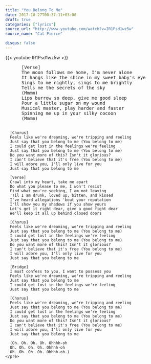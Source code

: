```yaml
---
title: "You Belong To Me"
date: 2017-10-27T00:37:11+03:00
draft: true
categories: ["lyrics"]
source_url: "http://www.youtube.com/watch?v=IR1Psd1wz5w"
source_name: "Cat Pierce"

disqus: false
---
```


<div class="row">
  <div class="col-6">
    {{< youtube IR1Psd1wz5w >}}
  </div>
</div>

<!--more-->

<div class="row">
  <div class="col-6">
    <pre>
      [Verse]
      The moon follows me home, I'm never alone
      It hangs like the shine in my sweet baby's eye
      Sings to me nightly, sings to me brightly
      Tells me the secrets of the sky
      (Mmmm)
      Lips burrow so deep, give me good sleep
      Pour a little sugar on my wound
      Musical master, play harder and faster
      Spinning me up in your silky cocoon
      (Mmmm)

      [Chorus]
      Feels like we're dreaming, we're tripping and reeling
      Just say that you belong to me (You belong to me)
      I could get lost in the feelings we're feeling
      Just say that you belong to me (You belong to me)
      Do you want more of this? Isn't it glorious?
      I can't believe that it's free (You belong to me)
      I will adore you, I'll only live for you
      Just say that you belong to me

      [Verse]
      Crawl into my heart, take me apart
      Do what you please to me, I won't resist
      Find what you're seeking, I am not leaving
      'Til I am drunk, loved up, bitten, and kissed
      I've heard allegations 'bout your reputation
      I'll show you my shadows if you show yours
      Let's get it right dear, give a good fight dear
      We'll keep it all up behind closed doors

      [Chorus]
      Feels like we're dreaming, we're tripping and reeling
      Just say that you belong to me (You belong to me)
      I could get lost in the feelings we're feeling
      Just say that you belong to me (You belong to me)
      Do you want more of this? Isn't it glorious?
      I can't believe that it's free (You belong to me)
      I will adore you, I'll only live for you
      Just say that you belong to me

      [Bridge]
      I must confess to you, I want to possess you
      Feels like we're dreaming, we're tripping and reeling
      Just say that you belong to me
      I could get lost in the feelings we're feeling
      Just say that you belong to me

      [Chorus]
      Feels like we're dreaming, we're tripping and reeling
      Just say that you belong to me (You belong to me)
      I could get lost in the feelings we're feeling
      Just say that you belong to me (You belong to me)
      Do you want more of this? Isn't it glorious?
      I can't believe that it's free (You belong to me)
      I will adore you, I'll only live for you
      Just say that you belong to me

      (Oh. Oh. Oh. Oh. Ohhhh-oh
      Oh. Oh. Oh. Oh. Ohhhh-oh
      Oh. Oh. Oh. Oh. Ohhhh-oh.)
    </pre>
  </div>
</div>
